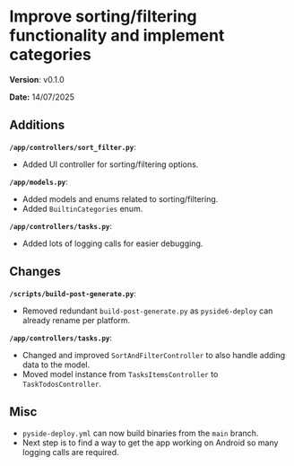 # Improve sorting/filtering functionality and implement categories

**Version**: v0.1.0

**Date:** 14/07/2025

## Additions

**`/app/controllers/sort_filter.py`**:

* Added UI controller for sorting/filtering options.

**`/app/models.py`**:

* Added models and enums related to sorting/filtering.
* Added `BuiltinCategories` enum.

**`/app/controllers/tasks.py`**:

* Added lots of logging calls for easier debugging.

## Changes

**`/scripts/build-post-generate.py`**:

* Removed redundant `build-post-generate.py` as `pyside6-deploy` can already rename per platform.

**`/app/controllers/tasks.py`**:

* Changed and improved `SortAndFilterController` to also handle adding data to the model.
* Moved model instance from `TasksItemsController` to `TaskTodosController`.

## Misc

* `pyside-deploy.yml` can now build binaries from the `main` branch.
* Next step is to find a way to get the app working on Android so many logging calls are required.
